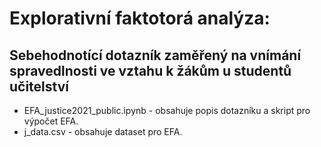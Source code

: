 # Explorativní faktotorá analýza:
## Sebehodnotící dotazník zaměřený na vnímání spravedlnosti ve vztahu k žákům u studentů učitelství
- EFA_justice2021_public.ipynb - obsahuje popis dotazníku a skript pro výpočet EFA.
- j_data.csv - obsahuje dataset pro EFA. 
